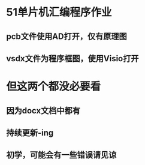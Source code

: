 51单片机汇编程序作业
=======
## pcb文件使用AD打开，仅有原理图
## vsdx文件为程序框图，使用Visio打开
#  但这两个都没必要看
## 因为docx文档中都有
## 持续更新-ing
## 初学，可能会有一些错误请见谅

